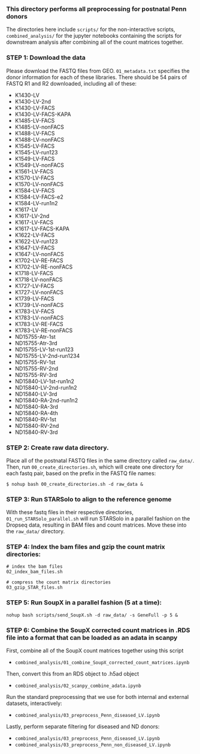 ### This directory performs all preprocessing for postnatal Penn donors

The directories here include `scripts/` for the non-interactive scripts, `combined_analysis/` for the jupyter notebooks containing the scripts for downstream analysis after combining all of the count matrices together. 

### STEP 1: Download the data

Please download the FASTQ files from GEO. `01_metadata.txt` specifies the donor information for each of these libraries. There should be 54 pairs of FASTQ R1 and R2 downloaded, including all of these:

- K1430-LV
- K1430-LV-2nd
- K1430-LV-FACS
- K1430-LV-FACS-KAPA
- K1485-LV-FACS
- K1485-LV-nonFACS
- K1488-LV-FACS
- K1488-LV-nonFACS
- K1545-LV-FACS
- K1545-LV-run123
- K1549-LV-FACS
- K1549-LV-nonFACS
- K1561-LV-FACS
- K1570-LV-FACS
- K1570-LV-nonFACS
- K1584-LV-FACS
- K1584-LV-FACS-e2
- K1584-LV-run1n2
- K1617-LV
- K1617-LV-2nd
- K1617-LV-FACS
- K1617-LV-FACS-KAPA
- K1622-LV-FACS
- K1622-LV-run123
- K1647-LV-FACS
- K1647-LV-nonFACS
- K1702-LV-RE-FACS
- K1702-LV-RE-nonFACS
- K1718-LV-FACS
- K1718-LV-nonFACS
- K1727-LV-FACS
- K1727-LV-nonFACS
- K1739-LV-FACS
- K1739-LV-nonFACS
- K1783-LV-FACS
- K1783-LV-nonFACS
- K1783-LV-RE-FACS
- K1783-LV-RE-nonFACS
- ND15755-Atr-1st
- ND15755-Atr-3rd
- ND15755-LV-1st-run123
- ND15755-LV-2nd-run1234
- ND15755-RV-1st
- ND15755-RV-2nd
- ND15755-RV-3rd
- ND15840-LV-1st-run1n2
- ND15840-LV-2nd-run1n2
- ND15840-LV-3rd
- ND15840-RA-2nd-run1n2
- ND15840-RA-3rd
- ND15840-RA-4th
- ND15840-RV-1st
- ND15840-RV-2nd
- ND15840-RV-3rd

### STEP 2: Create raw data directory. 

Place all of the postnatal FASTQ files in the same directory called `raw_data/`. Then, run `00_create_directories.sh`, which will create one directory for each fastq pair, based on the prefix in the FASTQ file names:

```
$ nohup bash 00_create_directories.sh -d raw_data &
```

### STEP 3: Run STARSolo to align to the reference genome
With these fastq files in their respective directories, `01_run_STARSolo_parallel.sh` will run STARSolo in a parallel fashion on the Dropseq data, resulting in BAM files and count matrices. Move these into the `raw_data/` directory.

### STEP 4: Index the bam files and gzip the count matrix directories:
```
# index the bam files
02_index_bam_files.sh

# compress the count matrix directories
03_gzip_STAR_files.sh
```

### STEP 5: Run SoupX in a parallel fashion (5 at a time): 
```
nohup bash scripts/send_SoupX.sh -d raw_data/ -s GeneFull -p 5 &
```

### STEP 6: Combine the SoupX corrected count matrices in .RDS file into a format that can be loaded as an adata in scanpy

First, combine all of the SoupX count matrices together using this script
- `combined_analysis/01_combine_SoupX_corrected_count_matrices.ipynb`

Then, convert this from an RDS object to .h5ad object
- `combined_analysis/02_scanpy_combine_adata.ipynb`

Run the standard preprocessing that we use for both internal and external datasets, interactively:
- `combined_analysis/03_preprocess_Penn_diseased_LV.ipynb`

Lastly, perform separate filtering for diseased and ND donors:
- `combined_analysis/03_preprocess_Penn_diseased_LV.ipynb`
- `combined_analysis/03_preprocess_Penn_non_diseased_LV.ipynb`
